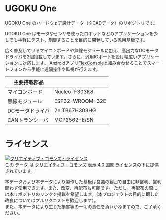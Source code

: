 # UGOKU One
UGOKU One のハードウェア設計データ（KiCADデータ）のリポジトリです。

UGOKU One はモータやセンサを使ったロボットなどのアプリケーションを少しでも手軽にテスト、制御することを目的に開発している汎用基板です。

広く普及しているマイコンボードや無線モジュールに加え、高出力なDCモータドライバを2個搭載しています。さらに、汎用IOポートを設け幅広いアプリケーションに対応します。
Androidアプリ[FlexConsole](https://github.com/UGOKU-Lab/FlexConsole_for_Bluetooth_Serial)と組み合わせることでスマートフォンから手軽に遠隔操作や監視が行えます。

[](
<img src="https://github.com/UGOKU-Lab/UGOKU-One/assets/27545627/85045882-0762-4748-bcda-1e0210b0ae2a" width="500">
)

| 主要搭載部品 |  |
----|---- 
| マイコンボード | Nucleo-F303K8 | 
| 無線モジュール | ESP32-WROOM-32E |
| DCモータドライバ | 2× TB67H303HG |
| CANトランシーバ | MCP2562-E/SN |

# ライセンス
<a rel="license" href="http://creativecommons.org/licenses/by-sa/4.0/"><img alt="クリエイティブ・コモンズ・ライセンス" style="border-width:0" src="https://i.creativecommons.org/l/by-sa/4.0/88x31.png" /></a><br />この データ は <a rel="license" href="http://creativecommons.org/licenses/by-sa/4.0/deed.ja">クリエイティブ・コモンズ 表示 4.0 国際 ライセンス</a>の下に提供されています。

本データおよび本データにより製作した基板は良識の範囲で自由に非営利、営利問わず使用できます。また、改変、再配布も可能です。
ただし、再配布の際には本リポジトリのリンクを掲載を希望します。（本プロジェクトの目的に即した改良についてはプルリクエストを歓迎します）。  
また、本データにより生じた損害等の一切の責任を負いかねますので、ご了承ください。


